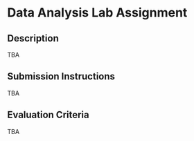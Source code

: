 # Data Analysis Lab Assignment

## Description

TBA

## Submission Instructions

TBA

## Evaluation Criteria

TBA
